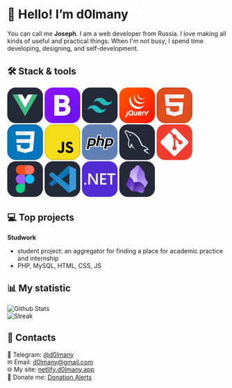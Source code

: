 # 💜 Hello! I’m d0lmany <img src='./assets/boy.svg' width='35'>
You can call me **Joseph**. I am a web developer from Russia. I love making all kinds of useful and practical things. When I'm not busy, I spend time developing, designing, and self-development.

## 🛠 Stack & tools 
![Vue.js 3](./assets/vue.svg)
![Bootstrap](./assets/Bootstrap.svg)
![Tailwind CSS](./assets/Tailwind.svg)
![jQuery](./assets/jquery.svg)
![HTML](./assets/HTML.svg)
![CSS](./assets/CSS.svg)
![JavaScript](./assets/JS.svg)
![PHP](./assets/php.svg)
![MySQL](./assets/mysql.svg)
![Git](./assets/git.svg)
![Figma](./assets/figma.svg)
![Visual Studio Code](./assets/vscode.svg)
![.NET (C#)](./assets/net.svg)
![Obsidian](./assets/obsidian.svg)

## 💻 Top projects 
**Studwork**
- student project: an aggregator for finding a place for academic practice and internship
- PHP, MySQL, HTML, CSS, JS

## 📊 My statistic
![Github Stats](https://github-readme-stats.vercel.app/api?username=d0lmany&show_icons=true&theme=radical)  
![Streak](https://github-readme-streak-stats.herokuapp.com/?user=d0lmany&theme=dark)

## 💌 Contacts
💬 Telegram: [@d0lmany](https://t.me/d0lmany)  
✉ Email: [d0lmany@gmail.com](mailto:d0lmany.is.god@gmail.com)  
🌐 My site: [netlify.d0lmany.app](https://netlify.d0lmany.app)  
🍩 Donate me: [Donation Alerts](https://donationalerts.com/r/d0lmany)
